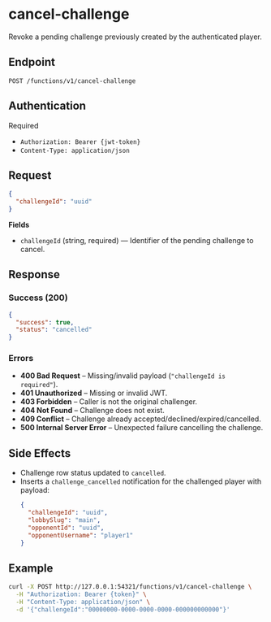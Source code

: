 # cancel-challenge

Revoke a pending challenge previously created by the authenticated player.

## Endpoint

```
POST /functions/v1/cancel-challenge
```

## Authentication

Required
- `Authorization: Bearer {jwt-token}`
- `Content-Type: application/json`

## Request

```json
{
  "challengeId": "uuid"
}
```

**Fields**
- `challengeId` (string, required) — Identifier of the pending challenge to cancel.

## Response

### Success (200)

```json
{
  "success": true,
  "status": "cancelled"
}
```

### Errors

- **400 Bad Request** – Missing/invalid payload (`"challengeId is required"`).
- **401 Unauthorized** – Missing or invalid JWT.
- **403 Forbidden** – Caller is not the original challenger.
- **404 Not Found** – Challenge does not exist.
- **409 Conflict** – Challenge already accepted/declined/expired/cancelled.
- **500 Internal Server Error** – Unexpected failure cancelling the challenge.

## Side Effects

- Challenge row status updated to `cancelled`.
- Inserts a `challenge_cancelled` notification for the challenged player with payload:
  ```json
  {
    "challengeId": "uuid",
    "lobbySlug": "main",
    "opponentId": "uuid",
    "opponentUsername": "player1"
  }
  ```

## Example

```bash
curl -X POST http://127.0.0.1:54321/functions/v1/cancel-challenge \
  -H "Authorization: Bearer {token}" \
  -H "Content-Type: application/json" \
  -d '{"challengeId":"00000000-0000-0000-0000-000000000000"}'
```

